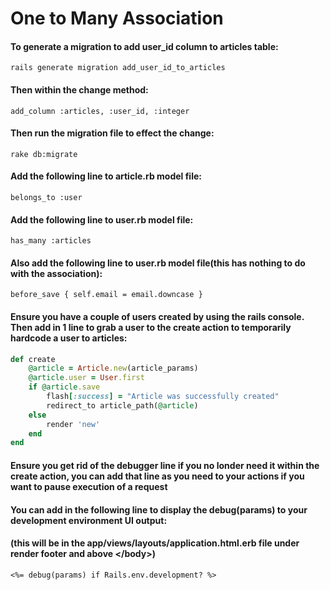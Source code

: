 # One to Many Association

#### To generate a migration to add user\_id column to articles table:

`rails generate migration add_user_id_to_articles`

#### Then within the change method:

`add_column :articles, :user_id, :integer`

#### Then run the migration file to effect the change:

`rake db:migrate`

#### Add the following line to article.rb model file:

`belongs_to :user`

#### Add the following line to user.rb model file:

`has_many :articles`

#### Also add the following line to user.rb model file\(this has nothing to do with the association\):

`before_save { self.email = email.downcase }`

#### Ensure you have a couple of users created by using the rails console. Then add in 1 line to grab a user to the create action to temporarily hardcode a user to articles:

```ruby
def create
    @article = Article.new(article_params)
    @article.user = User.first
    if @article.save
        flash[:success] = "Article was successfully created"
        redirect_to article_path(@article)
    else
        render 'new'
    end
end
```

#### Ensure you get rid of the debugger line if you no londer need it within the create action, you can add that line as you need to your actions if you want to pause execution of a request

#### You can add in the following line to display the debug\(params\) to your development environment UI output:

#### \(this will be in the app/views/layouts/application.html.erb file under render footer and above &lt;/body&gt;\)

`<%= debug(params) if Rails.env.development? %>`

